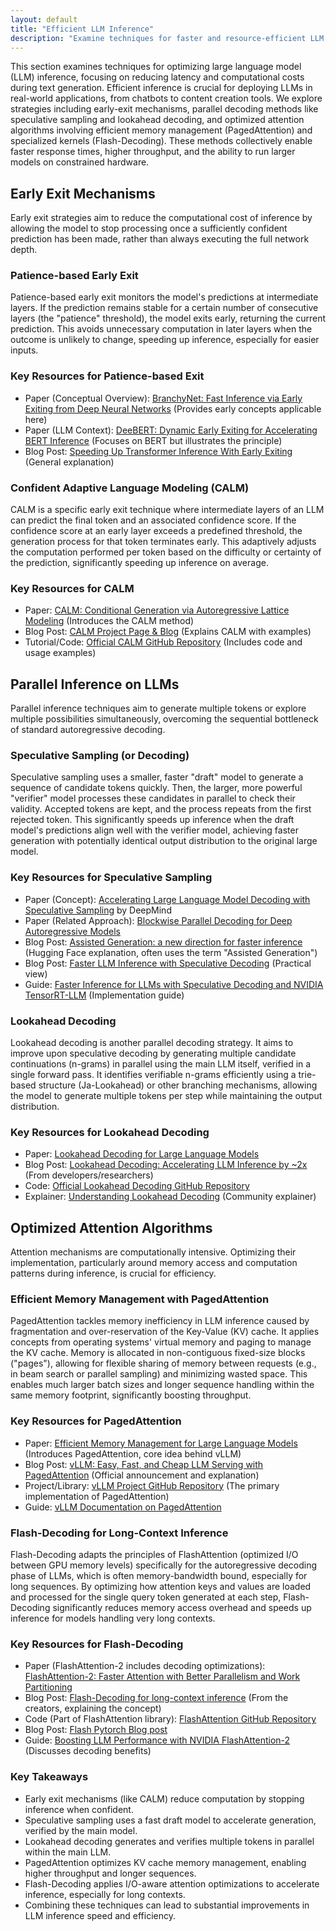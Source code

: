 ```yaml
---
layout: default
title: "Efficient LLM Inference"
description: "Examine techniques for faster and resource-efficient LLM inference."
---
```


<link rel="stylesheet" href="{{ '/assets/css/section-academic.css' | relative_url }}">

<div class="key-concept">
  This section examines techniques for optimizing large language model (LLM) inference, focusing on reducing latency and computational costs during text generation. Efficient inference is crucial for deploying LLMs in real-world applications, from chatbots to content creation tools. We explore strategies including early-exit mechanisms, parallel decoding methods like speculative sampling and lookahead decoding, and optimized attention algorithms involving efficient memory management (PagedAttention) and specialized kernels (Flash-Decoding). These methods collectively enable faster response times, higher throughput, and the ability to run larger models on constrained hardware.
</div>

<h2 id="early-exit-mechanisms">Early Exit Mechanisms</h2>

<p>Early exit strategies aim to reduce the computational cost of inference by allowing the model to stop processing once a sufficiently confident prediction has been made, rather than always executing the full network depth.</p>

<h3 id="patience-based-exit">Patience-based Early Exit</h3>
<p>Patience-based early exit monitors the model's predictions at intermediate layers. If the prediction remains stable for a certain number of consecutive layers (the "patience" threshold), the model exits early, returning the current prediction. This avoids unnecessary computation in later layers when the outcome is unlikely to change, speeding up inference, especially for easier inputs.</p>
<div class="resource-links">
  <h3>Key Resources for Patience-based Exit</h3>
  <ul>
    <li>Paper (Conceptual Overview): <a href="https://arxiv.org/abs/1704.04118">BranchyNet: Fast Inference via Early Exiting from Deep Neural Networks</a> (Provides early concepts applicable here)</li>
    <li>Paper (LLM Context): <a href="https://arxiv.org/abs/2004.07385">DeeBERT: Dynamic Early Exiting for Accelerating BERT Inference</a> (Focuses on BERT but illustrates the principle)</li>
    <li>Blog Post: <a href="https://towardsdatascience.com/speeding-up-transformer-inference-with-early-exiting-538bb4b1368c">Speeding Up Transformer Inference With Early Exiting</a> (General explanation)</li>
  </ul>
</div>

<h3 id="confident-adaptive-language-modeling">Confident Adaptive Language Modeling (CALM)</h3>
<p>CALM is a specific early exit technique where intermediate layers of an LLM can predict the final token and an associated confidence score. If the confidence score at an early layer exceeds a predefined threshold, the generation process for that token terminates early. This adaptively adjusts the computation performed per token based on the difficulty or certainty of the prediction, significantly speeding up inference on average.</p>

<div class="resource-links">
  <h3>Key Resources for CALM</h3>
  <ul>
    <li>Paper: <a href="https://arxiv.org/abs/2306.07070">CALM: Conditional Generation via Autoregressive Lattice Modeling</a> (Introduces the CALM method)</li>
    <li>Blog Post: <a href="https://princeton-nlp.github.io/CALM/">CALM Project Page & Blog</a> (Explains CALM with examples)</li>
     <li>Tutorial/Code: <a href="https://github.com/princeton-nlp/CALM">Official CALM GitHub Repository</a> (Includes code and usage examples)</li>
  </ul>
</div>

<h2 id="parallel-inference-on-llms">Parallel Inference on LLMs</h2>

<p>Parallel inference techniques aim to generate multiple tokens or explore multiple possibilities simultaneously, overcoming the sequential bottleneck of standard autoregressive decoding.</p>

<h3 id="speculative-sampling">Speculative Sampling (or Decoding)</h3>
<p>Speculative sampling uses a smaller, faster "draft" model to generate a sequence of candidate tokens quickly. Then, the larger, more powerful "verifier" model processes these candidates in parallel to check their validity. Accepted tokens are kept, and the process repeats from the first rejected token. This significantly speeds up inference when the draft model's predictions align well with the verifier model, achieving faster generation with potentially identical output distribution to the original large model.</p>

<div class="resource-links">
  <h3>Key Resources for Speculative Sampling</h3>
  <ul>
    <li>Paper (Concept): <a href="https://arxiv.org/abs/2211.17192">Accelerating Large Language Model Decoding with Speculative Sampling</a> by DeepMind</li>
    <li>Paper (Related Approach): <a href="https://arxiv.org/abs/2302.01318">Blockwise Parallel Decoding for Deep Autoregressive Models</a></li>
    <li>Blog Post: <a href="https://huggingface.co/blog/assisted-generation">Assisted Generation: a new direction for faster inference</a> (Hugging Face explanation, often uses the term "Assisted Generation")</li>
    <li>Blog Post: <a href="https://community.intel.com/t5/Blogs/Tech-Innovation/Artificial-Intelligence-AI/Faster-LLM-Inference-with-Speculative-Decoding-on-Intel-CPUs/post/1566446">Faster LLM Inference with Speculative Decoding</a> (Practical view)</li>
    <li>Guide: <a href="https://developer.nvidia.com/blog/faster-inference-for-large-language-models-with-speculative-decoding-and-nvidia-tensorrt-llm/">Faster Inference for LLMs with Speculative Decoding and NVIDIA TensorRT-LLM</a> (Implementation guide)</li>
  </ul>
</div>

<h3 id="lookahead-decoding">Lookahead Decoding</h3>
<p>Lookahead decoding is another parallel decoding strategy. It aims to improve upon speculative decoding by generating multiple candidate continuations (n-grams) in parallel using the main LLM itself, verified in a single forward pass. It identifies verifiable n-grams efficiently using a trie-based structure (Ja-Lookahead) or other branching mechanisms, allowing the model to generate multiple tokens per step while maintaining the output distribution.</p>

<div class="resource-links">
  <h3>Key Resources for Lookahead Decoding</h3>
  <ul>
    <li>Paper: <a href="https://arxiv.org/abs/2401.07851">Lookahead Decoding for Large Language Models</a></li>
    <li>Blog Post: <a href="https://lmsys.org/blog/2024-01-17-lookahead-decoding/">Lookahead Decoding: Accelerating LLM Inference by ~2x</a> (From developers/researchers)</li>
    <li>Code: <a href="https://github.com/hao-fu/LookaheadDecoding">Official Lookahead Decoding GitHub Repository</a></li>
    <li>Explainer: <a href="https://kaitao-song.github.io/2024/lookahead-decoding/">Understanding Lookahead Decoding</a> (Community explainer)</li>
  </ul>
</div>

<h2 id="optimized-attention-algorithms">Optimized Attention Algorithms</h2>

<p>Attention mechanisms are computationally intensive. Optimizing their implementation, particularly around memory access and computation patterns during inference, is crucial for efficiency.</p>

<h3 id="pagedattention">Efficient Memory Management with PagedAttention</h3>
<p>PagedAttention tackles memory inefficiency in LLM inference caused by fragmentation and over-reservation of the Key-Value (KV) cache. It applies concepts from operating systems' virtual memory and paging to manage the KV cache. Memory is allocated in non-contiguous fixed-size blocks ("pages"), allowing for flexible sharing of memory between requests (e.g., in beam search or parallel sampling) and minimizing wasted space. This enables much larger batch sizes and longer sequence handling within the same memory footprint, significantly boosting throughput.</p>

<div class="resource-links">
  <h3>Key Resources for PagedAttention</h3>
  <ul>
    <li>Paper: <a href="https://arxiv.org/abs/2309.06180">Efficient Memory Management for Large Language Models</a> (Introduces PagedAttention, core idea behind vLLM)</li>
    <li>Blog Post: <a href="https://blog.vllm.ai/2023/06/20/vllm.html">vLLM: Easy, Fast, and Cheap LLM Serving with PagedAttention</a> (Official announcement and explanation)</li>
    <li>Project/Library: <a href="https://github.com/vllm-project/vllm">vLLM Project GitHub Repository</a> (The primary implementation of PagedAttention)</li>
    <li>Guide: <a href="https://docs.vllm.ai/en/latest/core_concepts/paged_attention.html">vLLM Documentation on PagedAttention</a></li>
  </ul>
</div>

<h3 id="flash-decoding">Flash-Decoding for Long-Context Inference</h3>
<p>Flash-Decoding adapts the principles of FlashAttention (optimized I/O between GPU memory levels) specifically for the autoregressive decoding phase of LLMs, which is often memory-bandwidth bound, especially for long sequences. By optimizing how attention keys and values are loaded and processed for the single query token generated at each step, Flash-Decoding significantly reduces memory access overhead and speeds up inference for models handling very long contexts.</p>

<div class="resource-links">
  <h3>Key Resources for Flash-Decoding</h3>
  <ul>
    <li>Paper (FlashAttention-2 includes decoding optimizations): <a href="https://arxiv.org/abs/2307.08691">FlashAttention-2: Faster Attention with Better Parallelism and Work Partitioning</a></li>
    <li>Blog Post: <a href="https://crfm.stanford.edu/2023/10/12/flashdecoding.html">Flash-Decoding for long-context inference</a> (From the creators, explaining the concept)</li>
    <li>Code (Part of FlashAttention library): <a href="https://github.com/Dao-AILab/flash-attention">FlashAttention GitHub Repository</a></li>
    <li>Blog Post: <a href="https://pytorch.org/blog/flash-decoding/">Flash Pytorch Blog post</a></li>
    <li>Guide: <a href="https://developer.nvidia.com/blog/boosting-large-language-model-performance-with-nvidia-flashattention-2/">Boosting LLM Performance with NVIDIA FlashAttention-2</a> (Discusses decoding benefits)</li>
  </ul>
</div>

<div class="summary-section">
  <h3>Key Takeaways</h3>
  <ul>
    <li>Early exit mechanisms (like CALM) reduce computation by stopping inference when confident.</li>
    <li>Speculative sampling uses a fast draft model to accelerate generation, verified by the main model.</li>
    <li>Lookahead decoding generates and verifies multiple tokens in parallel within the main LLM.</li>
    <li>PagedAttention optimizes KV cache memory management, enabling higher throughput and longer sequences.</li>
    <li>Flash-Decoding applies I/O-aware attention optimizations to accelerate inference, especially for long contexts.</li>
    <li>Combining these techniques can lead to substantial improvements in LLM inference speed and efficiency.</li>
  </ul>
</div>

<script>
  // Navigation variables - Update these paths as needed
  window.prevSection = "/content/handbooks/foundation-models/section12/"; // Assuming section 12 was the previous one
  window.nextSection = "/content/handbooks/foundation-models/section14/"; // Assuming section 14 is next
</script>

<script src="{{ '/assets/js/section-academic.js' | relative_url }}"></script>
